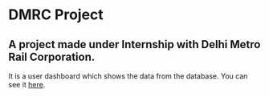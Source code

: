# DMRC Project
## A project made under Internship with Delhi Metro Rail Corporation.
It is a user dashboard which shows the data from the database. 
You can see it [here](http://comfiest-tide.000webhostapp.com/index.php).
